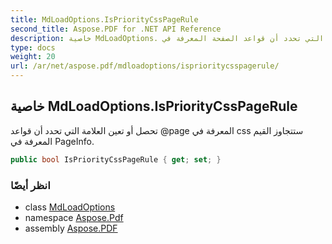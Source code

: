 ```yaml
---
title: MdLoadOptions.IsPriorityCssPageRule
second_title: Aspose.PDF for .NET API Reference
description: خاصية MdLoadOptions. تحصل أو تعين العلامة التي تحدد أن قواعد الصفحة المعرفة في css ستتجاوز القيم المعرفة في PageInfo
type: docs
weight: 20
url: /ar/net/aspose.pdf/mdloadoptions/isprioritycsspagerule/
---
```

## خاصية MdLoadOptions.IsPriorityCssPageRule

تحصل أو تعين العلامة التي تحدد أن قواعد @page المعرفة في css ستتجاوز القيم المعرفة في PageInfo.

```csharp
public bool IsPriorityCssPageRule { get; set; }
```

### انظر أيضًا

* class [MdLoadOptions](../)
* namespace [Aspose.Pdf](../../../aspose.pdf/)
* assembly [Aspose.PDF](../../../)